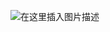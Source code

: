 ![在这里插入图片描述](https://img-blog.csdnimg.cn/e639dd0801e14e56a7c1ca1d0a1228c9.png?x-oss-process=image/watermark,type_ZHJvaWRzYW5zZmFsbGJhY2s,shadow_50,text_Q1NETiBAeGlhb2ppbmc1MTE=,size_20,color_FFFFFF,t_70,g_se,x_16#pic_center)